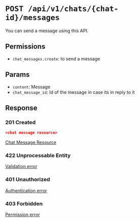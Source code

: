 # `POST /api/v1/chats/{chat-id}/messages`
You can send a message using this API.


## Permissions

- `chat_messages.create`: to send a message

## Params

- `content`: Message
- `chat_message_id`: Id of the message in case its in reply to it

## Response

### 201 Created
```json
<chat message resource>
```

[Chat Message Resource](chat_message_resource.md)

### 422 Unprocessable Entity
[Validation error](../../_globals/validation-errors.md)

### 401 Unauthorized
[Authentication error](../../_globals/authentication-errors.md)

### 403 Forbidden
[Permission error](../../_globals/permission-errors.md)
